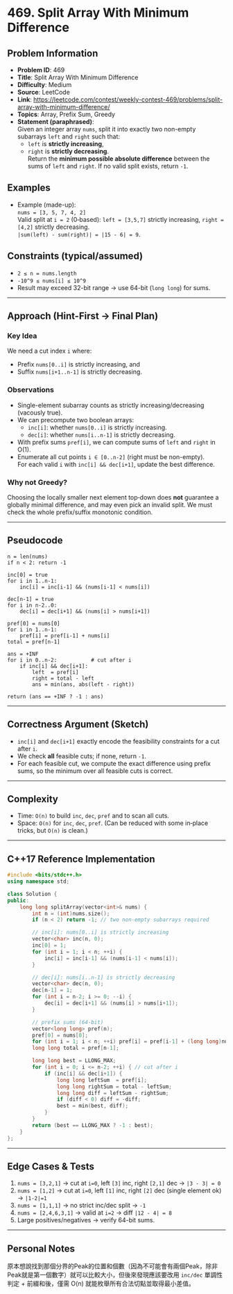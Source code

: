 # 469. Split Array With Minimum Difference

## Problem Information
- **Problem ID**: 469
- **Title**: Split Array With Minimum Difference
- **Difficulty**: Medium
- **Source**: LeetCode
- **Link**: https://leetcode.com/contest/weekly-contest-469/problems/split-array-with-minimum-difference/
- **Topics**: Array, Prefix Sum, Greedy
- **Statement (paraphrased)**:  
  Given an integer array `nums`, split it into exactly two non-empty subarrays `left` and `right` such that:
  - `left` is **strictly increasing**,
  - `right` is **strictly decreasing**.  
  Return the **minimum possible absolute difference** between the sums of `left` and `right`. If no valid split exists, return `-1`.

## Examples
- Example (made-up):  
  `nums = [3, 5, 7, 4, 2]`  
  Valid split at `i = 2` (0‑based): `left = [3,5,7]` strictly increasing, `right = [4,2]` strictly decreasing.  
  `|sum(left) - sum(right)| = |15 - 6| = 9`.

## Constraints (typical/assumed)
- `2 ≤ n = nums.length`
- `-10^9 ≤ nums[i] ≤ 10^9`
- Result may exceed 32-bit range → use 64-bit (`long long`) for sums.

---

## Approach (Hint-First → Final Plan)
### Key Idea
We need a cut index `i` where:
- Prefix `nums[0..i]` is strictly increasing, and
- Suffix `nums[i+1..n-1]` is strictly decreasing.

### Observations
- Single-element subarray counts as strictly increasing/decreasing (vacously true).
- We can precompute two boolean arrays:
  - `inc[i]`: whether `nums[0..i]` is strictly increasing.
  - `dec[i]`: whether `nums[i..n-1]` is strictly decreasing.
- With prefix sums `pref[i]`, we can compute sums of `left` and `right` in O(1).  
- Enumerate all cut points `i ∈ [0..n-2]` (right must be non-empty).  
  For each valid `i` with `inc[i] && dec[i+1]`, update the best difference.

### Why not Greedy?
Choosing the locally smaller next element top‑down does **not** guarantee a globally minimal difference, and may even pick an invalid split. We must check the whole prefix/suffix monotonic condition.

---

## Pseudocode
```text
n = len(nums)
if n < 2: return -1

inc[0] = true
for i in 1..n-1:
    inc[i] = inc[i-1] && (nums[i-1] < nums[i])

dec[n-1] = true
for i in n-2..0:
    dec[i] = dec[i+1] && (nums[i] > nums[i+1])

pref[0] = nums[0]
for i in 1..n-1:
    pref[i] = pref[i-1] + nums[i]
total = pref[n-1]

ans = +INF
for i in 0..n-2:           # cut after i
    if inc[i] && dec[i+1]:
        left  = pref[i]
        right = total - left
        ans = min(ans, abs(left - right))

return (ans == +INF ? -1 : ans)
```

---

## Correctness Argument (Sketch)
- `inc[i]` and `dec[i+1]` exactly encode the feasibility constraints for a cut after `i`.
- We check **all** feasible cuts; if none, return `-1`.
- For each feasible cut, we compute the exact difference using prefix sums, so the minimum over all feasible cuts is correct.

---

## Complexity
- Time: `O(n)` to build `inc`, `dec`, `pref` and to scan all cuts.
- Space: `O(n)` for `inc`, `dec`, `pref`. (Can be reduced with some in‑place tricks, but `O(n)` is clean.)

---

## C++17 Reference Implementation
```cpp
#include <bits/stdc++.h>
using namespace std;

class Solution {
public:
    long long splitArray(vector<int>& nums) {
        int n = (int)nums.size();
        if (n < 2) return -1; // two non-empty subarrays required

        // inc[i]: nums[0..i] is strictly increasing
        vector<char> inc(n, 0);
        inc[0] = 1;
        for (int i = 1; i < n; ++i) {
            inc[i] = inc[i-1] && (nums[i-1] < nums[i]);
        }

        // dec[i]: nums[i..n-1] is strictly decreasing
        vector<char> dec(n, 0);
        dec[n-1] = 1;
        for (int i = n-2; i >= 0; --i) {
            dec[i] = dec[i+1] && (nums[i] > nums[i+1]);
        }

        // prefix sums (64-bit)
        vector<long long> pref(n);
        pref[0] = nums[0];
        for (int i = 1; i < n; ++i) pref[i] = pref[i-1] + (long long)nums[i];
        long long total = pref[n-1];

        long long best = LLONG_MAX;
        for (int i = 0; i <= n-2; ++i) { // cut after i
            if (inc[i] && dec[i+1]) {
                long long leftSum  = pref[i];
                long long rightSum = total - leftSum;
                long long diff = leftSum - rightSum;
                if (diff < 0) diff = -diff;
                best = min(best, diff);
            }
        }
        return (best == LLONG_MAX ? -1 : best);
    }
};
```

---

## Edge Cases & Tests
1. `nums = [3,2,1]` → cut at `i=0`, left `[3]` inc, right `[2,1]` dec → `|3 - 3| = 0`  
2. `nums = [1,2]` → cut at `i=0`, left `[1]` inc, right `[2]` dec (single element ok) → `|1-2|=1`  
3. `nums = [1,1,1]` → no strict inc/dec split → `-1`  
4. `nums = [2,4,6,3,1]` → valid at `i=2` → diff `|12 - 4| = 8`  
5. Large positives/negatives → verify 64-bit sums.

---

## Personal Notes
原本想說找到那個分界的Peak的位置和個數（因為不可能會有兩個Peak，除非Peak就是第一個數字）就可以比較大小，但後來發現應該要改用 `inc/dec` 單調性判定 + 前綴和後，僅需 O(n) 就能枚舉所有合法切點並取得最小差值。
